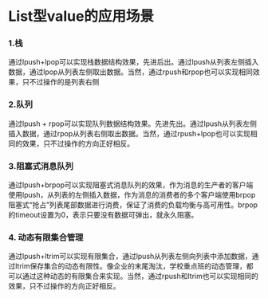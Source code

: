 # List型value的应用场景

### 1.栈

通过lpush+lpop可以实现栈数据结构效果，先进后出。通过lpush从列表左侧插入数据，通过lpop从列表左侧取出数据。当然，通过rpush和rpop也可以实现相同效果，只不过操作的是列表右侧



### 2.队列

通过lpush + rpop可以实现队列数据结构效果。先进先出。通过lpush从列表左侧插入数据，通过rpop从列表右侧取出数据。当然，通过rpush+lpop也可以实现相同的效果，只不过操作的方向正好相反。



### 3.阻塞式消息队列

通过lpush+brpop可以实现阻塞式消息队列的效果，作为消息的生产者的客户端使用lpush，从列表的左侧插入数据，作为消息的消费者的多个客户端使用brpop阻塞式“抢占”列表尾部数据进行消费，保证了消费的负载均衡与高可用性。brpop的timeout设置为0，表示只要没有数据可弹出，就永久阻塞。



### 4. 动态有限集合管理

通过lpush+ltrim可以实现有限集合，通过lpush从列表左侧向列表中添加数据，通过ltrim保存集合的动态有限性。像企业的末尾淘汰，学校重点班的动态管理，都可以通过这种动态的有限集合来实现。当然，通过rpush和ltrim也可以实现相同的效果，只不过操作的方向正好相反。
